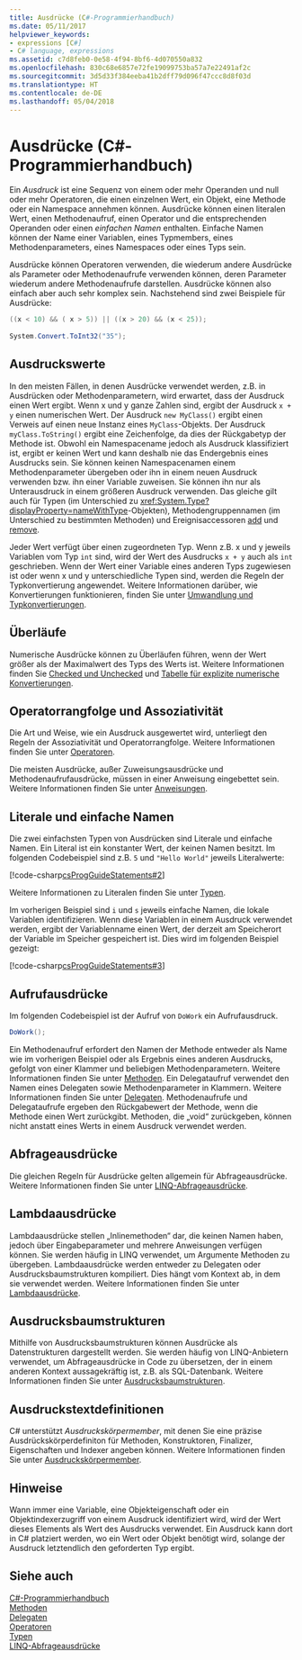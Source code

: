 ```yaml
---
title: Ausdrücke (C#-Programmierhandbuch)
ms.date: 05/11/2017
helpviewer_keywords:
- expressions [C#]
- C# language, expressions
ms.assetid: c7d8feb0-0e58-4f94-8bf6-4d070550a832
ms.openlocfilehash: 830c68e6857e72fe19099753ba57a7e22491af2c
ms.sourcegitcommit: 3d5d33f384eeba41b2dff79d096f47ccc8d8f03d
ms.translationtype: HT
ms.contentlocale: de-DE
ms.lasthandoff: 05/04/2018
---
```

# <a name="expressions-c-programming-guide"></a>Ausdrücke (C#-Programmierhandbuch)
Ein *Ausdruck* ist eine Sequenz von einem oder mehr Operanden und null oder mehr Operatoren, die einen einzelnen Wert, ein Objekt, eine Methode oder ein Namespace annehmen können. Ausdrücke können einen literalen Wert, einen Methodenaufruf, einen Operator und die entsprechenden Operanden oder einen *einfachen Namen* enthalten. Einfache Namen können der Name einer Variablen, eines Typmembers, eines Methodenparameters, eines Namespaces oder eines Typs sein.  
  
 Ausdrücke können Operatoren verwenden, die wiederum andere Ausdrücke als Parameter oder Methodenaufrufe verwenden können, deren Parameter wiederum andere Methodenaufrufe darstellen. Ausdrücke können also einfach aber auch sehr komplex sein. Nachstehend sind zwei Beispiele für Ausdrücke:  
  
```csharp  
((x < 10) && ( x > 5)) || ((x > 20) && (x < 25));
   
System.Convert.ToInt32("35");  
```  
  
## <a name="expression-values"></a>Ausdruckswerte  
 In den meisten Fällen, in denen Ausdrücke verwendet werden, z.B. in Ausdrücken oder Methodenparametern, wird erwartet, dass der Ausdruck einen Wert ergibt. Wenn x und y ganze Zahlen sind, ergibt der Ausdruck `x + y` einen numerischen Wert. Der Ausdruck `new MyClass()` ergibt einen Verweis auf einen neue Instanz eines `MyClass`-Objekts. Der Ausdruck `myClass.ToString()` ergibt eine Zeichenfolge, da dies der Rückgabetyp der Methode ist. Obwohl ein Namespacename jedoch als Ausdruck klassifiziert ist, ergibt er keinen Wert und kann deshalb nie das Endergebnis eines Ausdrucks sein. Sie können keinen Namespacenamen einem Methodenparameter übergeben oder ihn in einem neuen Ausdruck verwenden bzw. ihn einer Variable zuweisen. Sie können ihn nur als Unterausdruck in einem größeren Ausdruck verwenden. Das gleiche gilt auch für Typen (im Unterschied zu <xref:System.Type?displayProperty=nameWithType>-Objekten), Methodengruppennamen (im Unterschied zu bestimmten Methoden) und Ereignisaccessoren [add](../../../csharp/language-reference/keywords/add.md) und [remove](../../../csharp/language-reference/keywords/remove.md).  
  
 Jeder Wert verfügt über einen zugeordneten Typ. Wenn z.B. x und y jeweils Variablen vom Typ `int` sind, wird der Wert des Ausdrucks `x + y` auch als `int` geschrieben. Wenn der Wert einer Variable eines anderen Typs zugewiesen ist oder wenn x und y unterschiedliche Typen sind, werden die Regeln der Typkonvertierung angewendet. Weitere Informationen darüber, wie Konvertierungen funktionieren, finden Sie unter [Umwandlung und Typkonvertierungen](../../../csharp/programming-guide/types/casting-and-type-conversions.md).  
  
## <a name="overflows"></a>Überläufe  
 Numerische Ausdrücke können zu Überläufen führen, wenn der Wert größer als der Maximalwert des Typs des Werts ist. Weitere Informationen finden Sie [Checked und Unchecked](../../../csharp/language-reference/keywords/checked-and-unchecked.md) und [Tabelle für explizite numerische Konvertierungen](../../../csharp/language-reference/keywords/explicit-numeric-conversions-table.md).  
  
## <a name="operator-precedence-and-associativity"></a>Operatorrangfolge und Assoziativität  
 Die Art und Weise, wie ein Ausdruck ausgewertet wird, unterliegt den Regeln der Assoziativität und Operatorrangfolge. Weitere Informationen finden Sie unter [Operatoren](../../../csharp/programming-guide/statements-expressions-operators/operators.md).  
  
 Die meisten Ausdrücke, außer Zuweisungsausdrücke und Methodenaufrufausdrücke, müssen in einer Anweisung eingebettet sein. Weitere Informationen finden Sie unter [Anweisungen](../../../csharp/programming-guide/statements-expressions-operators/statements.md).  
  
## <a name="literals-and-simple-names"></a>Literale und einfache Namen  
 Die zwei einfachsten Typen von Ausdrücken sind Literale und einfache Namen. Ein Literal ist ein konstanter Wert, der keinen Namen besitzt. Im folgenden Codebeispiel sind z.B. `5` und `"Hello World"` jeweils Literalwerte:  
  
 [!code-csharp[csProgGuideStatements#2](../../../csharp/programming-guide/classes-and-structs/codesnippet/CSharp/expressions_1.cs)]  
  
 Weitere Informationen zu Literalen finden Sie unter [Typen](../../../csharp/language-reference/keywords/types.md).  
  
 Im vorherigen Beispiel sind `i` und `s` jeweils einfache Namen, die lokale Variablen identifizieren. Wenn diese Variablen in einem Ausdruck verwendet werden, ergibt der Variablenname einen Wert, der derzeit am Speicherort der Variable im Speicher gespeichert ist. Dies wird im folgenden Beispiel gezeigt:  
  
 [!code-csharp[csProgGuideStatements#3](../../../csharp/programming-guide/classes-and-structs/codesnippet/CSharp/expressions_2.cs)]  
## <a name="invocation-expressions"></a>Aufrufausdrücke  
 Im folgenden Codebeispiel ist der Aufruf von `DoWork` ein Aufrufausdruck.  
  
```csharp
DoWork();  
```  
  
 Ein Methodenaufruf erfordert den Namen der Methode entweder als Name wie im vorherigen Beispiel oder als Ergebnis eines anderen Ausdrucks, gefolgt von einer Klammer und beliebigen Methodenparametern. Weitere Informationen finden Sie unter [Methoden](../../../csharp/programming-guide/classes-and-structs/methods.md). Ein Delegataufruf verwendet den Namen eines Delegaten sowie Methodenparameter in Klammern. Weitere Informationen finden Sie unter [Delegaten](../../../csharp/programming-guide/delegates/index.md). Methodenaufrufe und Delegataufrufe ergeben den Rückgabewert der Methode, wenn die Methode einen Wert zurückgibt. Methoden, die „void“ zurückgeben, können nicht anstatt eines Werts in einem Ausdruck verwendet werden.  

## <a name="query-expressions"></a>Abfrageausdrücke  
 Die gleichen Regeln für Ausdrücke gelten allgemein für Abfrageausdrücke. Weitere Informationen finden Sie unter [LINQ-Abfrageausdrücke](../../../csharp/programming-guide/linq-query-expressions/index.md).  
  
## <a name="lambda-expressions"></a>Lambdaausdrücke  
 Lambdaausdrücke stellen „Inlinemethoden“ dar, die keinen Namen haben, jedoch über Eingabeparameter und mehrere Anweisungen verfügen können. Sie werden häufig in LINQ verwendet, um Argumente Methoden zu übergeben. Lambdaausdrücke werden entweder zu Delegaten oder Ausdrucksbaumstrukturen kompiliert. Dies hängt vom Kontext ab, in dem sie verwendet werden. Weitere Informationen finden Sie unter [Lambdaausdrücke](../../../csharp/programming-guide/statements-expressions-operators/lambda-expressions.md).  
  
## <a name="expression-trees"></a>Ausdrucksbaumstrukturen  
 Mithilfe von Ausdrucksbaumstrukturen können Ausdrücke als Datenstrukturen dargestellt werden. Sie werden häufig von LINQ-Anbietern verwendet, um Abfrageausdrücke in Code zu übersetzen, der in einem anderen Kontext aussagekräftig ist, z.B. als SQL-Datenbank. Weitere Informationen finden Sie unter [Ausdrucksbaumstrukturen](http://msdn.microsoft.com/library/fb1d3ed8-d5b0-4211-a71f-dd271529294b).  
  
## <a name="expression-body-definitions"></a>Ausdruckstextdefinitionen

C# unterstützt *Ausdruckskörpermember*, mit denen Sie eine präzise Ausdrückskörperdefiniton für Methoden, Konstruktoren, Finalizer, Eigenschaften und Indexer angeben können. Weitere Informationen finden Sie unter [Ausdruckskörpermember](expression-bodied-members.md).

## <a name="remarks"></a>Hinweise  
 Wann immer eine Variable, eine Objekteigenschaft oder ein Objektindexerzugriff von einem Ausdruck identifiziert wird, wird der Wert dieses Elements als Wert des Ausdrucks verwendet. Ein Ausdruck kann dort in C# platziert werden, wo ein Wert oder Objekt benötigt wird, solange der Ausdruck letztendlich den geforderten Typ ergibt.  

## <a name="see-also"></a>Siehe auch  
 [C#-Programmierhandbuch](../../../csharp/programming-guide/index.md)  
 [Methoden](../../../csharp/programming-guide/classes-and-structs/methods.md)  
 [Delegaten](../../../csharp/programming-guide/delegates/index.md)  
 [Operatoren](../../../csharp/programming-guide/statements-expressions-operators/operators.md)  
 [Typen](../../../csharp/programming-guide/types/index.md)  
 [LINQ-Abfrageausdrücke](../../../csharp/programming-guide/linq-query-expressions/index.md)
